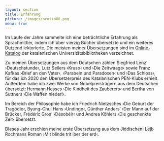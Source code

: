 ```yaml
---
layout: section
title: Erfahrung
picture: /images/orosio00.png
menu: true
---
```

Im Laufe der Jahre sammelte ich eine beträchtliche Erfahrung als Sprachmittler, indem ich über vierzig Bücher übersetzte und ein weiteres Dutzend lektorierte. Die meisten meiner Übersetzungen sind im [Online-Katalog](https://ccuc.csuc.cat/discovery/search?query=creator,contains,Joan%20Ferrarons,AND&tab=TOT&search_scope=DiscoveryNetwork&sortby=date_d&vid=34CSUC_NETWORK:CSUC_CCUC_UNION&facet=rtype,include,books&lang=en&mode=advanced&offset=0) der katalanischen Universitätsbibliotheken verzeichnet.

Zu meinen Übersetzungen aus dem Deutschen zählen Siegfried Lenz’ ›Deutschstunde‹, Lutz Seilers ›Kruso‹ und ›Die Zeitwaage‹ sowie Franz Kafkas ›Brief an den Vater‹, ›Parabeln und Paradoxen‹ und ›Das Schloss‹, für das ich 2020 den Übersetzerpreis des Katalanischen PEN-Klubs erhielt. Außerdem habe ich zwei Werke von Nobelpreisträgern aus dem Deutschen übersetzt: Hermann Hesses ›Die Kindheit des Zauberers‹ und Bertha von Suttners ›Die Waffen nieder!‹.

Im Bereich der Philosophie habe ich Friedrich Nietzsches ›Die Geburt der Tragödie‹, Byung-Chul Hans ›Undinge‹, Günther Anders’ ›Der Mann auf der Brücke‹, Frédéric Gros’ ›Désobéir‹ und Andrea Köhlers ›Die geschenkte Zeit‹ übersetzt.

Dieses Jahr erschien meine erste Übersetzung aus dem Jiddischen: Lejb Rochmans Roman ›Mit blinde trit iber der erd‹.
